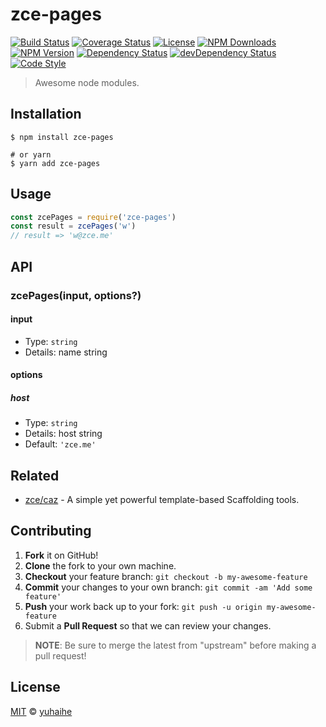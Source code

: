 # zce-pages

[![Build Status][actions-img]][actions-url]
[![Coverage Status][codecov-img]][codecov-url]
[![License][license-img]][license-url]
[![NPM Downloads][downloads-img]][downloads-url]
[![NPM Version][version-img]][version-url]
[![Dependency Status][dependency-img]][dependency-url]
[![devDependency Status][devdependency-img]][devdependency-url]
[![Code Style][style-img]][style-url]

> Awesome node modules.

## Installation

```shell
$ npm install zce-pages

# or yarn
$ yarn add zce-pages
```

## Usage

<!-- TODO: Introduction of Usage -->

```javascript
const zcePages = require('zce-pages')
const result = zcePages('w')
// result => 'w@zce.me'
```

## API

<!-- TODO: Introduction of API -->

### zcePages(input, options?)

#### input

- Type: `string`
- Details: name string

#### options

##### host

- Type: `string`
- Details: host string
- Default: `'zce.me'`

## Related

- [zce/caz](https://github.com/zce/caz) - A simple yet powerful template-based Scaffolding tools.

## Contributing

1. **Fork** it on GitHub!
2. **Clone** the fork to your own machine.
3. **Checkout** your feature branch: `git checkout -b my-awesome-feature`
4. **Commit** your changes to your own branch: `git commit -am 'Add some feature'`
5. **Push** your work back up to your fork: `git push -u origin my-awesome-feature`
6. Submit a **Pull Request** so that we can review your changes.

> **NOTE**: Be sure to merge the latest from "upstream" before making a pull request!

## License

[MIT](LICENSE) &copy; [yuhaihe](https://github.com/SirYuye/zce-pages)



[actions-img]: https://img.shields.io/github/workflow/status/zce/zce-pages/CI
[actions-url]: https://github.com/zce/zce-pages/actions
[codecov-img]: https://img.shields.io/codecov/c/github/zce/zce-pages
[codecov-url]: https://codecov.io/gh/zce/zce-pages
[license-img]: https://img.shields.io/github/license/zce/zce-pages
[license-url]: https://github.com/zce/zce-pages/blob/master/LICENSE
[downloads-img]: https://img.shields.io/npm/dm/zce-pages
[downloads-url]: https://npm.im/zce-pages
[version-img]: https://img.shields.io/npm/v/zce-pages
[version-url]: https://npm.im/zce-pages
[dependency-img]: https://img.shields.io/david/zce/zce-pages
[dependency-url]: https://david-dm.org/zce/zce-pages
[devdependency-img]: https://img.shields.io/david/dev/zce/zce-pages
[devdependency-url]: https://david-dm.org/zce/zce-pages?type=dev
[style-img]: https://img.shields.io/badge/code_style-standard-brightgreen
[style-url]: https://standardjs.com
